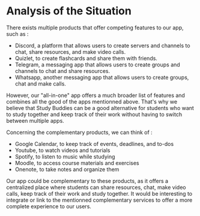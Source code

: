 # Analysis of the Situation

There exists multiple products that offer competing features to our app, such as :
- Discord, a platform that allows users to create servers and channels to chat, share resources, and make video calls.
- Quizlet, to create flashcards and share them with friends.
- Telegram, a messaging app that allows users to create groups and channels to chat and share resources.
- Whatsapp, another messaging app that allows users to create groups, chat and make calls.

However, our "all-in-one" app offers a much broader list of features and combines all the good of the apps mentionned above. That's why we believe that Study Buddies can be a good alternative for students who want to study together and keep track of their work without having to switch between multiple apps.

Concerning the complementary products, we can think of :
- Google Calendar, to keep track of events, deadlines, and to-dos
- Youtube, to watch videos and tutorials
- Spotify, to listen to music while studying
- Moodle, to access course materials and exercises
- Onenote, to take notes and organize them

Our app could be complementary to these products, as it offers a centralized place where students can share resources, chat, make video calls, keep track of their work and study together. It would be interesting to integrate or link to the mentionned complementary services to offer a more complete experience to our users.
